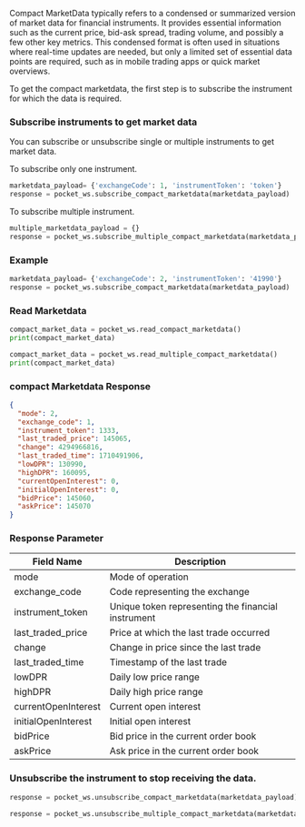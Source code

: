 Compact MarketData typically refers to a condensed or summarized version of market data for financial instruments. It provides essential information such as the current price, bid-ask spread, trading volume, and possibly a few other key metrics. This condensed format is often used in situations where real-time updates are needed, but only a limited set of essential data points are required, such as in mobile trading apps or quick market overviews.

To get the compact marketdata, the first step is to subscribe the instrument for which the data is required.


### Subscribe instruments to get market data
You can subscribe or unsubscribe single or multiple instruments to get market data.

To subscribe only one instrument.
```python
marketdata_payload= {'exchangeCode': 1, 'instrumentToken': 'token'}
response = pocket_ws.subscribe_compact_marketdata(marketdata_payload)
```

To subscribe multiple instrument.
```python
multiple_marketdata_payload = {}
response = pocket_ws.subscribe_multiple_compact_marketdata(marketdata_payload)
```

### Example
```python
marketdata_payload= {'exchangeCode': 2, 'instrumentToken': '41990'}
response = pocket_ws.subscribe_compact_marketdata(marketdata_payload)
```


### Read Marketdata
```python
compact_market_data = pocket_ws.read_compact_marketdata()
print(compact_market_data)
```

```python
compact_market_data = pocket_ws.read_multiple_compact_marketdata()
print(compact_market_data)
```

### compact Marketdata Response
```json
{
  "mode": 2,
  "exchange_code": 1,
  "instrument_token": 1333,
  "last_traded_price": 145065,
  "change": 4294966816,
  "last_traded_time": 1710491906,
  "lowDPR": 130990,
  "highDPR": 160095,
  "currentOpenInterest": 0,
  "initialOpenInterest": 0,
  "bidPrice": 145060,
  "askPrice": 145070
}
```

### Response Parameter
| Field Name           | Description                                     |
|----------------------|-------------------------------------------------|
| mode                 | Mode of operation                               |
| exchange_code        | Code representing the exchange                  |
| instrument_token     | Unique token representing the financial instrument |
| last_traded_price    | Price at which the last trade occurred          |
| change               | Change in price since the last trade            |
| last_traded_time     | Timestamp of the last trade                     |
| lowDPR               | Daily low price range                           |
| highDPR              | Daily high price range                          |
| currentOpenInterest  | Current open interest                           |
| initialOpenInterest  | Initial open interest                           |
| bidPrice             | Bid price in the current order book             |
| askPrice             | Ask price in the current order book             |



### Unsubscribe the instrument to stop receiving the data.
```python
response = pocket_ws.unsubscribe_compact_marketdata(marketdata_payload)
```

```python
response = pocket_ws.unsubscribe_multiple_compact_marketdata(marketdata_payload)
```
